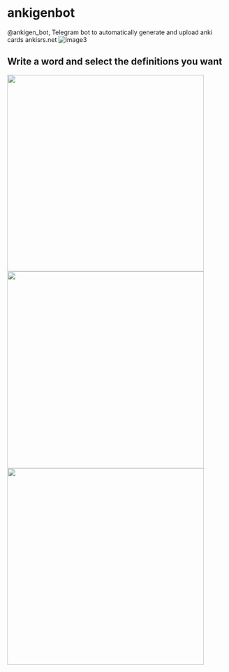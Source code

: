 # ankigenbot
@ankigen_bot, Telegram bot to automatically generate and upload anki cards ankisrs.net
![image3](https://github.com/damaru2/ankigenbot/blob/master/.assets/image3.png)

## Write a word and select the definitions you want
<img src="https://github.com/damaru2/ankigenbot/blob/master/.assets/image1.png" width="450">

<img src="https://github.com/damaru2/ankigenbot/blob/master/.assets/image2.png" width="450">

<img src="https://github.com/damaru2/ankigenbot/blob/master/.assets/image4.jpg" width="450">
